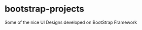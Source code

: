 bootstrap-projects
==================

Some of the nice UI Designs developed on BootStrap Framework
